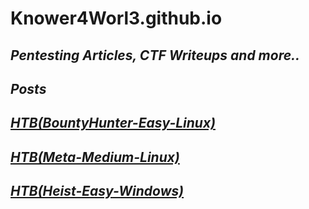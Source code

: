 Knower4Worl3.github.io
======================

_**Pentesting Articles, CTF Writeups and more..**_
---------------------------------------------------

_**Posts**_
------------


 
## _**[HTB(BountyHunter-Easy-Linux)](/HTB/BountyHunter.md)**_


## _**[HTB(Meta-Medium-Linux)](/HTB/meta.md)**_

## _**[HTB(Heist-Easy-Windows)](/HTB/Heist.md)**_





    







